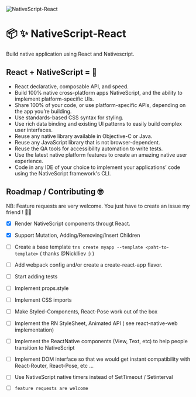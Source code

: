 ![NativeScript-React](https://raw.githubusercontent.com/iliasbhal/nativescript-react/master/head-img.png)

# :package: :sparkles: NativeScript-React

Build native application using React and Nativescript.

## React + NativeScript = :muscle:

* React declarative, composable API, and speed.
* Build 100% native cross-platform apps NativeScript, and the ability to implement platform-specific UIs.
* Share 100% of your code, or use platform-specific APIs, depending on the app you’re building.
* Use standards-based CSS syntax for styling.
* Use rich data binding and existing UI patterns to easily build complex user interfaces.
* Reuse any native library available in Objective-C or Java.
* Reuse any JavaScript library that is not browser-dependent.
* Reuse the QA tools for accessibility automation to write tests.
* Use the latest native platform features to create an amazing native user experience.
* Code in any IDE of your choice to implement your applications’ code using the NativeScript framework's CLI.

## Roadmap / Contributing :nerd_face:

NB: Feature requests are very welcome. You just have to create an issue my friend ! 🍻🍻 

- [x] Render NativeScript components througt React.
- [x] Support Mutation, Adding/Removing/Insert Children
- [ ] Create a base template `tns create myapp --template <paht-to-template>` ( thanks @NickIliev :) )
- [ ] Add webpack config and/or create a create-react-app flavor.
- [ ] Start adding tests
- [ ] Implement props.style
- [ ] Implement CSS imports
- [ ] Make Styled-Components, React-Pose work out of the box
- [ ] Implement the RN StyleSheet, Animated API ( see react-native-web implementation)
- [ ] Implement the ReactNative components (View, Text, etc) to help people transition to NativeScript
- [ ] Implement DOM interface so that we would get instant compatibility with React-Router, React-Pose, etc ...
- [ ] Use NativeScript native timers instead of SetTimeout / Setinterval
- [ ] `feature requests are welcome`
 
